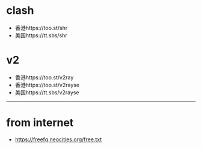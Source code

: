 # clash
- 香港https://too.st/shr
- 美国https://tt.sbs/shr
# v2
- 香港https://too.st/v2ray
- 香港https://too.st/v2rayse
- 美国https://tt.sbs/v2rayse

---
# from internet
- https://freefq.neocities.org/free.txt

